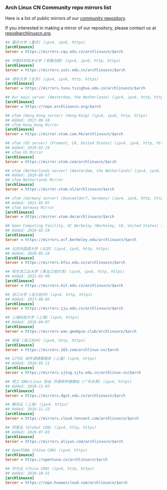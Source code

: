 ### Arch Linux CN Community repo mirrors list

Here is a list of public mirrors of our [community repository](https://github.com/archlinuxcn/repo).

If you interested in making a mirror of our repository, please contact us at repo@archlinuxcn.org.

```ini
## 重庆大学 (重庆) (ipv4, ipv6, https)
[archlinuxcn]
Server = https://mirrors.cqu.edu.cn/archlinuxcn/$arch
```

```ini
## 中国科学技术大学 (安徽合肥) (ipv4, ipv6, http, https)
[archlinuxcn]
Server = https://mirrors.ustc.edu.cn/archlinuxcn/$arch
```

```ini
## 清华大学 (北京) (ipv4, ipv6, http, https)
[archlinuxcn]
Server = https://mirrors.tuna.tsinghua.edu.cn/archlinuxcn/$arch
```

```ini
## Our main server (Amsterdam, the Netherlands) (ipv4, ipv6, http, https)
[archlinuxcn]
Server = https://repo.archlinuxcn.org/$arch
```

```ini
## xTom (Hong Kong server) (Hong Kong) (ipv4, ipv6, http, https)
## Added: 2017-09-18
## xTom Hong Kong Mirror
[archlinuxcn]
Server = https://mirror.xtom.com.hk/archlinuxcn/$arch
```

```ini
## xTom (US server) (Fremont, CA, United States) (ipv4, ipv6, http, https)
## Added: 2019-02-19
## xTom US Mirror
[archlinuxcn]
Server = https://mirror.xtom.com/archlinuxcn/$arch
```

```ini
## xTom (Netherlands server) (Amsterdam, the Netherlands) (ipv4, ipv6, http, https)
## Added: 2019-09-07
## xTom Netherlands Mirror
[archlinuxcn]
Server = https://mirror.xtom.nl/archlinuxcn/$arch
```

```ini
## xTom (Germany server) (Dueseeldorf, Germany) (ipv4, ipv6, http, https)
## Added: 2021-05-07
## xTom Germany Mirror
[archlinuxcn]
Server = https://mirror.xtom.de/archlinuxcn/$arch
```

```ini
## Open Computing Facility, UC Berkeley (Berkeley, CA, United States) (ipv4, ipv6, http, https)
## Added: 2019-02-19
[archlinuxcn]
Server = https://mirrors.ocf.berkeley.edu/archlinuxcn/$arch
```

```ini
## 北京外国语大学 (北京) (ipv4, ipv6, http, https)
## Added: 2020-05-18
[archlinuxcn]
Server = https://mirrors.bfsu.edu.cn/archlinuxcn/$arch
```

```ini
## 哈尔滨工业大学 (黑龙江哈尔滨) (ipv4, ipv6, http, https)
## Added: 2021-01-09
[archlinuxcn]
Server = https://mirrors.hit.edu.cn/archlinuxcn/$arch
```

```ini
## 浙江大学 (浙江杭州) (ipv4, http, https)
## Added: 2017-06-05
[archlinuxcn]
Server = https://mirrors.zju.edu.cn/archlinuxcn/$arch
```

```ini
## 上海科技大学 (上海) (ipv4, https)
## Added: 2016-04-07
[archlinuxcn]
Server = https://mirrors-wan.geekpie.club/archlinuxcn/$arch
```

```ini
## 网易 (浙江杭州) (ipv4, http, https)
[archlinuxcn]
Server = https://mirrors.163.com/archlinux-cn/$arch
```

```ini
## SJTUG 软件源镜像服务 (上海) (ipv4, https)
## Added: 2018-05-21
[archlinuxcn]
Server = https://mirrors.sjtug.sjtu.edu.cn/archlinux-cn/$arch
```

```ini
## 莞工 GNU/Linux 协会 开源软件镜像站 (广东东莞) (ipv4, https)
## Added: 2018-11-03
[archlinuxcn]
Server = https://mirrors.dgut.edu.cn/archlinuxcn/$arch
```

```ini
## 腾讯云 (上海) (ipv4, https)
## Added: 2018-11-23
[archlinuxcn]
Server = https://mirrors.cloud.tencent.com/archlinuxcn/$arch
```

```ini
## 阿里云 (Global CDN) (ipv4, http, https)
## Added: 2020-07-03
[archlinuxcn]
Server = https://mirrors.aliyun.com/archlinuxcn/$arch
```

```ini
## OpenTUNA (China CDN) (ipv4, https)
[archlinuxcn]
Server = https://opentuna.cn/archlinuxcn/$arch
```

```ini
## 华为云 (China CDN) (ipv4, http, https)
## Added: 2020-10-31
[archlinuxcn]
Server = https://repo.huaweicloud.com/archlinuxcn/$arch
```

